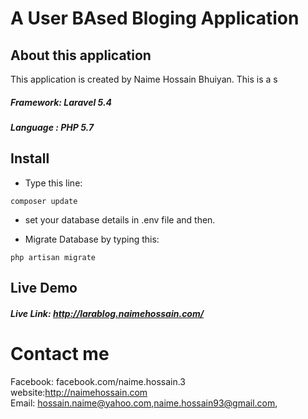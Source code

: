 # A User BAsed Bloging Application

## About this application

This application is created by Naime Hossain Bhuiyan. This is a s <br>
##### Framework: Laravel 5.4
##### Language : PHP 5.7

## Install
- Type this line:
```
composer update
```
- set your database details in .env file and then.

- Migrate Database by typing this:
```
php artisan migrate
```



## Live Demo

##### Live Link: http://larablog.naimehossain.com/

# Contact me 
Facebook: facebook.com/naime.hossain.3<br>
website:http://naimehossain.com 
<br>
Email: hossain.naime@yahoo.com,naime.hossain93@gmail.com, 